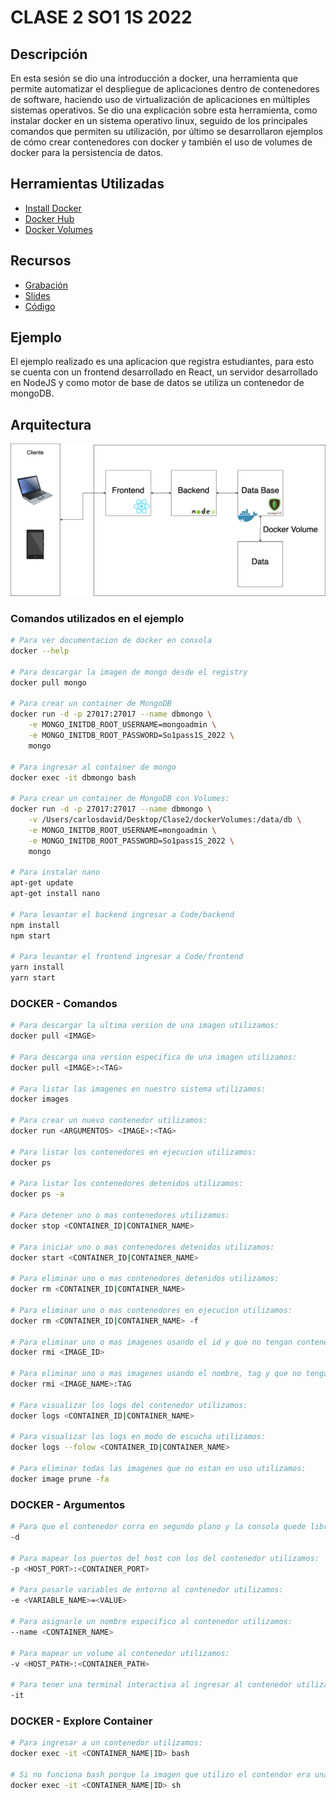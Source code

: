 # CLASE 2 SO1 1S 2022
## Descripción
En esta sesión se dio una introducción a docker, una herramienta que permite automatizar el despliegue de aplicaciones dentro de contenedores de software, haciendo uso de virtualización de aplicaciones en múltiples sistemas operativos. Se dio una explicación sobre esta herramienta, como instalar docker en un sistema operativo linux, seguido de los principales comandos que permiten su utilización, por último se desarrollaron ejemplos de cómo crear contenedores con docker y también el uso de volumes de docker para la persistencia de datos.

## Herramientas Utilizadas
- [ Install Docker ](https://docs.docker.com/get-docker/)
- [ Docker Hub ](https://hub.docker.com/)
- [ Docker Volumes ](https://docs.docker.com/storage/volumes/)

## Recursos
- [ Grabación ](https://youtu.be/j_-9HH_2vC8)
- [ Slides ](/Slides)
- [ Código ](/Code)

## Ejemplo
El ejemplo realizado es una aplicacion que registra estudiantes, para esto se cuenta con un frontend desarrollado en React, un servidor desarrollado en NodeJS y como motor de base de datos se utiliza un contenedor de mongoDB.

## Arquitectura 
![Alt text](Img/arquitectura.png)

### Comandos utilizados en el ejemplo
```sh
# Para ver documentacion de docker en consola
docker --help

# Para descargar la imagen de mongo desde el registry
docker pull mongo

# Para crear un container de MongoDB 
docker run -d -p 27017:27017 --name dbmongo \
    -e MONGO_INITDB_ROOT_USERNAME=mongoadmin \
    -e MONGO_INITDB_ROOT_PASSWORD=So1pass1S_2022 \
    mongo

# Para ingresar al container de mongo
docker exec -it dbmongo bash  

# Para crear un container de MongoDB con Volumes:
docker run -d -p 27017:27017 --name dbmongo \
    -v /Users/carlosdavid/Desktop/Clase2/dockerVolumes:/data/db \
    -e MONGO_INITDB_ROOT_USERNAME=mongoadmin \
    -e MONGO_INITDB_ROOT_PASSWORD=So1pass1S_2022 \
    mongo 

# Para instalar nano
apt-get update
apt-get install nano

# Para levantar el backend ingresar a Code/backend
npm install
npm start

# Para levantar el frontend ingresar a Code/frontend
yarn install
yarn start
```

### DOCKER - Comandos 
```sh
# Para descargar la ultima version de una imagen utilizamos:
docker pull <IMAGE>

# Para descarga una version especifica de una imagen utilizamos:
docker pull <IMAGE>:<TAG>

# Para listar las imagenes en nuestro sistema utilizamos:
docker images

# Para crear un nuevo contenedor utilizamos:
docker run <ARGUMENTOS> <IMAGE>:<TAG>

# Para listar los contenedores en ejecucion utilizamos: 
docker ps

# Para listar los contenedores detenidos utilizamos:
docker ps -a

# Para detener uno o mas contenedores utilizamos:
docker stop <CONTAINER_ID|CONTAINER_NAME> 

# Para iniciar uno o mas contenedores detenidos utilizamos:
docker start <CONTAINER_ID|CONTAINER_NAME> 

# Para eliminar uno o mas contenedores detenidos utilizamos:
docker rm <CONTAINER_ID|CONTAINER_NAME> 

# Para eliminar uno o mas contenedores en ejecucion utilizamos:
docker rm <CONTAINER_ID|CONTAINER_NAME> -f

# Para eliminar uno o mas imagenes usando el id y que no tengan contenedores en ejecucion asociados utilizamos:
docker rmi <IMAGE_ID>

# Para eliminar uno o mas imagenes usando el nombre, tag y que no tengan contenedores en ejecucion asociados utilizamos:
docker rmi <IMAGE_NAME>:TAG 

# Para visualizar los logs del contenedor utilizamos:
docker logs <CONTAINER_ID|CONTAINER_NAME>

# Para visualizar los logs en modo de escucha utilizamos:
docker logs --folow <CONTAINER_ID|CONTAINER_NAME>

# Para eliminar todas las imagenes que no estan en uso utilizamos:
docker image prune -fa
```

### DOCKER - Argumentos
```sh
# Para que el contenedor corra en segundo plano y la consola quede libre utilizamos: 
-d

# Para mapear los puertos del host con los del contenedor utilizamos:
-p <HOST_PORT>:<CONTAINER_PORT>

# Para pasarle variables de entorno al contenedor utilizamos:
-e <VARIABLE_NAME>=<VALUE>

# Para asignarle un nombre especifico al contenedor utilizamos:
--name <CONTAINER_NAME>

# Para mapear un volume al contenedor utilizamos:
-v <HOST_PATH>:<CONTAINER_PATH>

# Para tener una terminal interactiva al ingresar al contenedor utilizamos:
-it
```

### DOCKER - Explore Container
```sh
# Para ingresar a un contenedor utilizamos:
docker exec -it <CONTAINER_NAME|ID> bash

# Si no funciona bash porque la imagen que utilizo el contendor era una imagen base ligera utilizamos:
docker exec -it <CONTAINER_NAME|ID> sh
```
